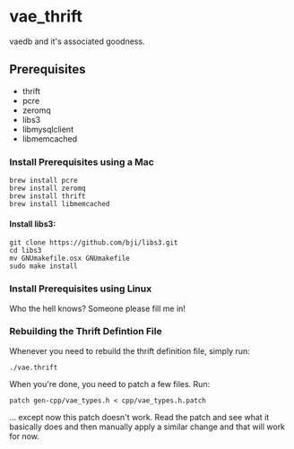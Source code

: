 # vae_thrift

vaedb and it's associated goodness.


## Prerequisites

 - thrift
 - pcre
 - zeromq
 - libs3
 - libmysqlclient
 - libmemcached


### Install Prerequisites using a Mac

    brew install pcre 
    brew install zeromq
    brew install thrift
    brew install libmemcached


#### Install libs3:

    git clone https://github.com/bji/libs3.git
    cd libs3
    mv GNUmakefile.osx GNUmakefile
    sudo make install


### Install Prerequisites using Linux

Who the hell knows?  Someone please fill me in!



### Rebuilding the Thrift Defintion File

Whenever you need to rebuild the thrift definition file, simply run:

    ./vae.thrift

When you're done, you need to patch a few files.  Run:

    patch gen-cpp/vae_types.h < cpp/vae_types.h.patch

... except now this patch doesn't work.  Read the patch and see what it
basically does and then manually apply a similar change and that will
work for now.
